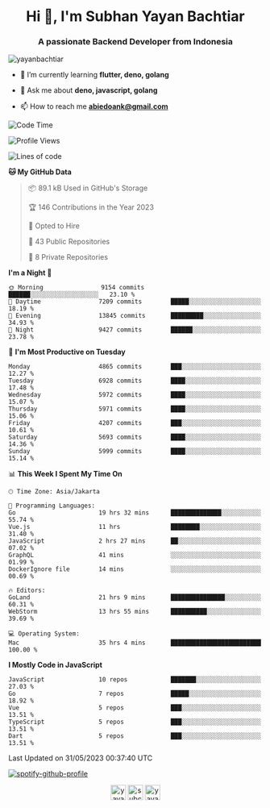 <h1 align="center">Hi 👋, I'm Subhan Yayan Bachtiar</h1>
<h3 align="center">A passionate Backend Developer from Indonesia</h3>

<p align="left"> <img src="https://komarev.com/ghpvc/?username=yayanbachtiar" alt="yayanbachtiar" /> </p>

- 🌱 I’m currently learning **flutter, deno, golang**

- 💬 Ask me about **deno, javascript, golang**

- 📫 How to reach me **abiedoank@gmail.com**

<!--START_SECTION:waka-->
![Code Time](http://img.shields.io/badge/Code%20Time-5%2C408%20hrs%2057%20mins-blue)

![Profile Views](http://img.shields.io/badge/Profile%20Views-0-blue)

![Lines of code](https://img.shields.io/badge/From%20Hello%20World%20I%27ve%20Written-43.5%20million%20lines%20of%20code-blue)

**🐱 My GitHub Data** 

> 📦 89.1 kB Used in GitHub's Storage 
 > 
> 🏆 146 Contributions in the Year 2023
 > 
> 💼 Opted to Hire
 > 
> 📜 43 Public Repositories 
 > 
> 🔑 8 Private Repositories 
 > 
**I'm a Night 🦉** 

```text
🌞 Morning                9154 commits        ██████░░░░░░░░░░░░░░░░░░░   23.10 % 
🌆 Daytime                7209 commits        █████░░░░░░░░░░░░░░░░░░░░   18.19 % 
🌃 Evening                13845 commits       █████████░░░░░░░░░░░░░░░░   34.93 % 
🌙 Night                  9427 commits        ██████░░░░░░░░░░░░░░░░░░░   23.78 % 
```
📅 **I'm Most Productive on Tuesday** 

```text
Monday                   4865 commits        ███░░░░░░░░░░░░░░░░░░░░░░   12.27 % 
Tuesday                  6928 commits        ████░░░░░░░░░░░░░░░░░░░░░   17.48 % 
Wednesday                5972 commits        ████░░░░░░░░░░░░░░░░░░░░░   15.07 % 
Thursday                 5971 commits        ████░░░░░░░░░░░░░░░░░░░░░   15.06 % 
Friday                   4207 commits        ███░░░░░░░░░░░░░░░░░░░░░░   10.61 % 
Saturday                 5693 commits        ████░░░░░░░░░░░░░░░░░░░░░   14.36 % 
Sunday                   5999 commits        ████░░░░░░░░░░░░░░░░░░░░░   15.14 % 
```


📊 **This Week I Spent My Time On** 

```text
🕑︎ Time Zone: Asia/Jakarta

💬 Programming Languages: 
Go                       19 hrs 32 mins      ██████████████░░░░░░░░░░░   55.74 % 
Vue.js                   11 hrs              ████████░░░░░░░░░░░░░░░░░   31.40 % 
JavaScript               2 hrs 27 mins       ██░░░░░░░░░░░░░░░░░░░░░░░   07.02 % 
GraphQL                  41 mins             ░░░░░░░░░░░░░░░░░░░░░░░░░   01.99 % 
DockerIgnore file        14 mins             ░░░░░░░░░░░░░░░░░░░░░░░░░   00.69 % 

🔥 Editors: 
GoLand                   21 hrs 9 mins       ███████████████░░░░░░░░░░   60.31 % 
WebStorm                 13 hrs 55 mins      ██████████░░░░░░░░░░░░░░░   39.69 % 

💻 Operating System: 
Mac                      35 hrs 4 mins       █████████████████████████   100.00 % 
```

**I Mostly Code in JavaScript** 

```text
JavaScript               10 repos            ███████░░░░░░░░░░░░░░░░░░   27.03 % 
Go                       7 repos             █████░░░░░░░░░░░░░░░░░░░░   18.92 % 
Vue                      5 repos             ███░░░░░░░░░░░░░░░░░░░░░░   13.51 % 
TypeScript               5 repos             ███░░░░░░░░░░░░░░░░░░░░░░   13.51 % 
Dart                     5 repos             ███░░░░░░░░░░░░░░░░░░░░░░   13.51 % 
```




 Last Updated on 31/05/2023 00:37:40 UTC
<!--END_SECTION:waka-->

[![spotify-github-profile](https://spotify-github-profile.vercel.app/api/view?uid=31qtu2k4v3mbxp7clcmm6imuqq6e&cover_image=true&theme=default&show_offline=false&bar_color=53b14f&bar_color_cover=true)](https://github.com/kittinan/spotify-github-profile)


<p align="center">
<a href="https://dev.to/yayanbachtiar" target="blank"><img align="center" src="https://cdn.jsdelivr.net/npm/simple-icons@3.0.1/icons/dev-dot-to.svg" alt="yayanbachtiar" height="30" width="30" /></a>
<a href="https://linkedin.com/in/subchanyayanbachtiar" target="blank"><img align="center" src="https://cdn.jsdelivr.net/npm/simple-icons@3.0.1/icons/linkedin.svg" alt="subchanyayanbachtiar" height="30" width="30" /></a>
<a href="https://codesandbox.com/yayanbachtiar" target="blank"><img align="center" src="https://cdn.jsdelivr.net/npm/simple-icons@3.0.1/icons/codesandbox.svg" alt="yayanbachtiar" height="30" width="30" /></a>
</p>
